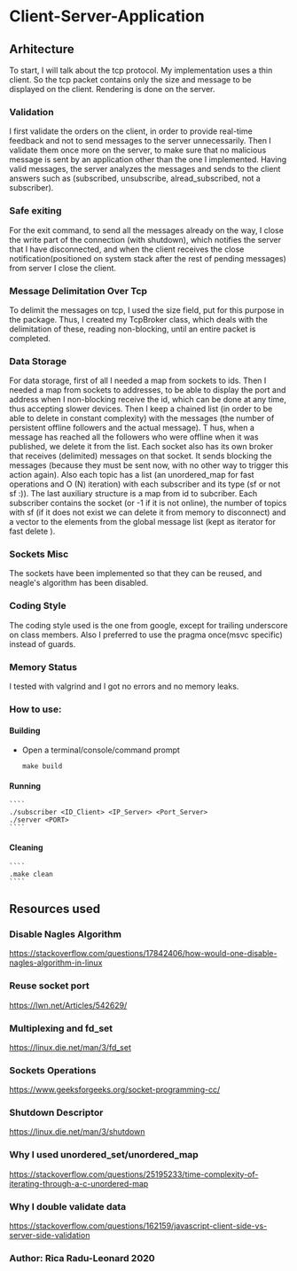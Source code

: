 # Client-Server-Application

## Arhitecture
To start, I will talk about the tcp protocol. My implementation uses a thin client. 
So the tcp packet contains only the size and message to be displayed on the client. 
Rendering is done on the server. 

### Validation
I first validate the orders on the client, 
in order to provide real-time feedback and not to send messages to the 
server unnecessarily. Then I validate them once more on the server, to make 
sure that no malicious message is sent by an application other than the 
one I implemented. Having valid messages, the server analyzes the messages and 
sends to the client answers such as (subscribed, unsubscribe, alread_subscribed, not a subscriber). 

### Safe exiting
For the exit command, to send all the messages already on the way, 
I close the write part of the connection (with shutdown), 
which notifies the server that I have disconnected, 
and when the client receives the close notification(positioned on system stack 
after the rest of pending messages) from server I close the client.

### Message Delimitation Over Tcp
To delimit the messages on tcp, I used the size field, 
put for this purpose in the package. Thus, I created my TcpBroker class, 
which deals with the delimitation of these, reading non-blocking, 
until an entire packet is completed.

### Data Storage
For data storage, first of all I needed a map from sockets to ids.
Then I needed a map from sockets to addresses, to be able to display 
the port and address when I non-blocking receive the id, 
which can be done at any time, thus accepting slower devices.
Then I keep a chained list (in order to be able to delete in constant complexity) 
with the messages (the number of persistent offline followers and the actual message). T
hus, when a message has reached all the followers who were offline when it was published, 
we delete it from the list.
Each socket also has its own broker that receives (delimited) messages on that socket.
It sends blocking the messages (because they must be sent now, with no other way to trigger this action again).
Also each topic has a list (an unordered_map for fast operations and O (N) iteration) with each subscriber and its type (sf or not sf :)).
The last auxiliary structure is a map from id to subcriber. Each subscriber contains the socket (or -1 if it is not online), 
the number of topics with sf (if it does not exist we can delete it from memory to disconnect) 
and a vector to the elements from the global message list (kept as iterator for fast delete ).

### Sockets Misc
The sockets have been implemented so that they can be reused, and neagle's algorithm has been disabled.

### Coding Style
The coding style used is the one from google, 
except for trailing underscore on class members.
Also I preferred to use the pragma once(msvc specific) instead of guards.

### Memory Status
I tested with valgrind and I got no errors and no memory leaks.

### How to use:
#### Building
* Open a terminal/console/command prompt
    ````
    make build
    ````
#### Running
    ````
    ./subscriber <ID_Client> <IP_Server> <Port_Server>
    ./server <PORT>
    ````
#### Cleaning
    ````
    .make clean
    ````

## Resources used
### Disable Nagles Algorithm
https://stackoverflow.com/questions/17842406/how-would-one-disable-nagles-algorithm-in-linux
### Reuse socket port
https://lwn.net/Articles/542629/
### Multiplexing and fd_set
https://linux.die.net/man/3/fd_set
### Sockets Operations
https://www.geeksforgeeks.org/socket-programming-cc/
### Shutdown Descriptor
https://linux.die.net/man/3/shutdown
### Why I used unordered_set/unordered_map
https://stackoverflow.com/questions/25195233/time-complexity-of-iterating-through-a-c-unordered-map
### Why I double validate data
https://stackoverflow.com/questions/162159/javascript-client-side-vs-server-side-validation

### Author: Rica Radu-Leonard 2020
